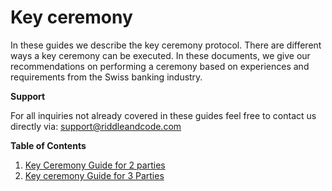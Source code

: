 # Key ceremony

In these guides we describe the key ceremony protocol. There are different ways a key ceremony can be executed. In these documents, we give our recommendations on performing a ceremony based on experiences and requirements from the Swiss banking industry.

**Support**

For all inquiries not already covered in these guides feel free to contact us directly via: support@riddleandcode.com


**Table of Contents**

1. [Key Ceremony Guide for 2 parties](Key_ceremony_for_2_participants_and_2_plates.md)
2. [Key ceremony Guide for 3 Parties ](Key_ceremony_3_participants_3_plates.md)
